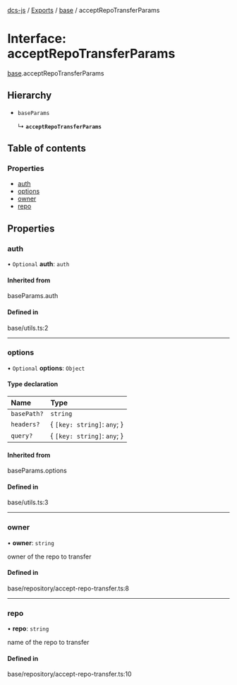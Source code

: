 [dcs-js](../README.md) / [Exports](../modules.md) / [base](../modules/base.md) / acceptRepoTransferParams

# Interface: acceptRepoTransferParams

[base](../modules/base.md).acceptRepoTransferParams

## Hierarchy

- `baseParams`

  ↳ **`acceptRepoTransferParams`**

## Table of contents

### Properties

- [auth](base.acceptRepoTransferParams.md#auth)
- [options](base.acceptRepoTransferParams.md#options)
- [owner](base.acceptRepoTransferParams.md#owner)
- [repo](base.acceptRepoTransferParams.md#repo)

## Properties

### <a id="auth" name="auth"></a> auth

• `Optional` **auth**: `auth`

#### Inherited from

baseParams.auth

#### Defined in

base/utils.ts:2

___

### <a id="options" name="options"></a> options

• `Optional` **options**: `Object`

#### Type declaration

| Name | Type |
| :------ | :------ |
| `basePath?` | `string` |
| `headers?` | { `[key: string]`: `any`;  } |
| `query?` | { `[key: string]`: `any`;  } |

#### Inherited from

baseParams.options

#### Defined in

base/utils.ts:3

___

### <a id="owner" name="owner"></a> owner

• **owner**: `string`

owner of the repo to transfer

#### Defined in

base/repository/accept-repo-transfer.ts:8

___

### <a id="repo" name="repo"></a> repo

• **repo**: `string`

name of the repo to transfer

#### Defined in

base/repository/accept-repo-transfer.ts:10
